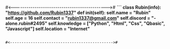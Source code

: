 #<--------------------------------------------->#
**```
class Rubin(info):
    "https://github.com/Rubin1337"
    def __init__(self):
      self.name = "Rubin"
      self.age = 16
      self.contact = "rubin1337@gmail.com"
      self.discord = "- alone.rubin#2495"
      self.knowledge = ["Python", "Html", "Css", "Qbasic", "Javascript"]
      self.location = "Internet"**
```**
        
#<--------------------------------------------->#

